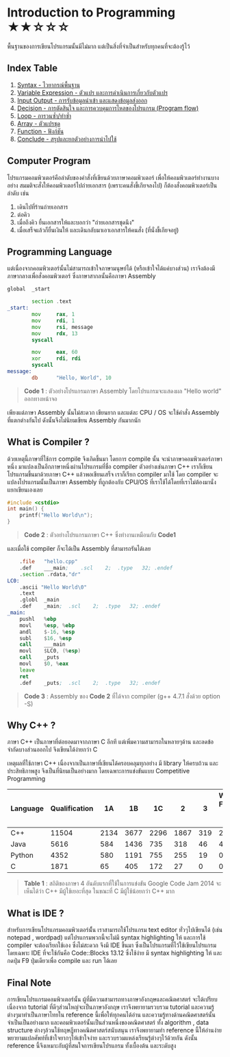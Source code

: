 Introduction to Programming &#9733;&#9733;&#9734;&#9734;&#9734;
=====================
พื้นฐานของการเขียนโปรแกรมนั้นมีไม่มาก แต่เป็นสิ่งที่จำเป็นสำหรับทุกคนที่จะต้องรู้ไว้

Index Table
-----------
1. [Syntax - ไวยากรณ์พื้นฐาน](syntax.md)
2. [Variable Expression - ตัวแปร และการดำเนินการเกี่ยวกับตัวแปร](variable-expression.md)
3. [Input Output - การรับข้อมูลนำเข้า และแสดงข้อมูลส่งออก](input-output.md)
4. [Decision - การตัดสินใจ และการควบคุมการไหลของโปรแกรม (Program flow)](decision.md)
5. [Loop - การวนซ้ำ/ทำซ้ำ](loop.md)
6. [Array - ตัวแปรชุด](array.md)
7. [Function - ฟังก์ชัน](function.md)
8. [Conclude - สรุปและยกตัวอย่างการนำไปใช้](conclude.md)

Computer Program
---------------------------
โปรแกรมคอมพิวเตอร์คือลำดับของคำสั่งที่เขียนด้วยภาษาคอมพิวเตอร์ เพื่อให้คอมพิวเตอร์ทำงานบางอย่าง สมมติจะสั่งให้คอมพิวเตอร์ไปถ่ายเอกสาร (เพราะคนสั่งขี้เกียจลงไป) ก็ต้องสั่งคอมพิวเตอร์เป็นลำดับ เช่น

1. เดินไปที่ร้านถ่ายเอกสาร
2. ต่อคิว
3. เมื่อถึงคิว ยื่นเอกสารให้และบอกว่า "ถ่ายเอกสารชุดนึง"
4. เมื่อเสร็จแล้วก็ยื่นเงินให้ และเดินกลับมาเอาเอกสารให้คนสั่ง (ที่นั่งขี้เกียจอยู่)

Programming Language
----------------------------------
แต่เนื่องจากคอมพิวเตอร์นั้นไม่สามารถเข้าใจภาษามนุษย์ได้ (หรือเข้าใจได้แค่บางส่วน) เราจึงต้องมีภาษากลางเพื่อสั่งคอมพิวเตอร์ ซึ่งภาษาสากลนั้นคือภาษา Assembly

```asm
global  _start

        section .text
_start:
        mov     rax, 1                  
        mov     rdi, 1                  
        mov     rsi, message            
        mov     rdx, 13                 
        syscall                         

        mov     eax, 60                 
        xor     rdi, rdi                
        syscall                         
message:
        db      "Hello, World", 10
```
>**Code 1** : ตัวอย่างโปรแกรมภาษา Assembly โดยโปรแกรมจะแสดงผล "Hello world" ออกทางหน้าจอ

เพียงแต่ภาษา Assembly นั้นไม่สะดวก เขียนยาก และแต่ละ CPU / OS จะใช้คำสั่ง Assembly ที่แตกต่างกันไป ดังนั้นจึงไม่นิยมเขียน Assembly กันมากนัก

What is Compiler ?
------------------
ด้วยเหตุนี้ภาษาที่ใช้การ compile จึงเกิดขึ้นมา โดยการ compile นั้น จะนำภาษาคอมพิวเตอร์ภาษาหนึ่ง มาแปลงเป็นอีกภาษาหนึ่งผ่านโปรแกรมที่ชื่อ compiler ตัวอย่างเช่นภาษา C\++ เราก็เขียนโปรแกรมขึ้นมาด้วยภาษา C\++ แล้วพอเขียนเสร็จ เราก็เรียก compiler มาใช้ โดย compiler จะแปลงโปรแกรมนั้นเป็นภาษา Assembly ที่ถูกต้องกับ CPU/OS ที่เราใช้ได้โดยที่เราไม่ต้องมานั่งแยกเขียนเองเลย
```cpp
#include <cstdio>
int main() {
	printf("Hello World\n");
}
```
>**Code 2** : ตัวอย่างโปรแกรมภาษา C++ ซึ่งทำงานเหมือนกับ **Code1**

และเมื่อใช้ compiler ก็จะได้เป็น Assembly ที่สามารถรันได้เลย
```asm
	.file	"hello.cpp"
	.def	___main;	.scl	2;	.type	32;	.endef
	.section .rdata,"dr"
LC0:
	.ascii "Hello World\0"
	.text
	.globl	_main
	.def	_main;	.scl	2;	.type	32;	.endef
_main:
	pushl	%ebp
	movl	%esp, %ebp
	andl	$-16, %esp
	subl	$16, %esp
	call	___main
	movl	$LC0, (%esp)
	call	_puts
	movl	$0, %eax
	leave
	ret
	.def	_puts;	.scl	2;	.type	32;	.endef
```
>**Code 3** : Assembly ของ **Code 2** ที่ได้จาก compiler (g++ 4.7.1 สั่งด้วย option -S)

Why C++ ?
---------
ภาษา C\++ เป็นภาษาที่ต่อยอดมาจากภาษา C อีกที แต่เพิ่มความสามารถในหลายๆด้าน และลดข้อจำกัดบางส่วนออกไป จึงเขียนได้ง่ายกว่า C 

เหตุผลที่ใช้ภาษา C\++ เนื่องจากเป็นภาษาที่เขียนได้ครอบคลุมทุกอย่าง มี library ให้ครบถ้วน และประสิทธิภาพสูง จึงเป็นที่นิยมเป็นอย่างมาก โดยเฉพาะการแข่งขันแบบ Competitive Programming


| Language | Qualification | 1A | 1B | 1C | 2 | 3 | World Finals (26 คน) |
|----------|---------------|----|----|----|---|---|----------------------|
|C++|11504|2134|3677|2296|1867|319|21|
|Java|5616|584|1436|735|318|46|4|
|Python|4352|580|1191|755|255|19|0|
|C|1871|65|405|172|27|0|0|


>**Table 1** : สถิติของภาษา 4 อันดับแรกที่ใช้ในการแข่งขัน Google Code Jam 2014 จะเห็นได้ว่า C\++ มีผู้ใช้เยอะที่สุด ในขณะที่ C มีผู้ใช้น้อยกว่า C\++ มาก

What is IDE ?
-------------
สำหรับการเขียนโปรแกรมคอมพิวเตอร์นั้่น เราสามารถใช้โปรแกรม text editor ทั่วๆไปเขียนได้ (เช่น notepad , wordpad) แต่โปรแกรมพวกนี้จะไม่มี syntax highlighting ให้ และการใช้ compiler จะต้องเรียกใช้เอง ซึ่งไม่สะดวก จึงมี IDE ขึ้นมา ซึ่งเป็นโปรแกรมที่ไว้ใช้เขียนโปรแกรมโดยเฉพาะ
IDE ที่จะใช้กันคือ Code::Blocks 13.12 ซึ่งใช้ง่าย มี syntax highlighting ให้ และกดปุ่ม F9 ปุ่มเดียวเพื่อ compile และ run ได้เลย


Final Note
----------
การเขียนโปรแกรมคอมพิวเตอร์นั้น ผู้ที่มีความสามารถทางภาษาอังกฤษและคณิตศาสตร์ จะได้เปรียบ เนื่องจาก tutorial ที่ดีๆส่วนใหญ่จะเป็นภาษาอังกฤษ เราจึงพยายามรวบรวม tutorial และความรู้ต่างๆมาทำเป็นภาษาไทยใน reference นี้เพื่อให้ทุกคนได้อ่าน และความรู้ทางด้านคณิตศาสตร์นั้นจำเป็นเป็นอย่างมาก และคอมพิวเตอร์นั้นเป็นส่วนหนึ่งของคณิตศาสตร์ ทั้ง algorithm , data structure ต่างๆล้วนใช้ทฤษฎีทางคณิตศาสตร์สนับสนุน เราจึงพยายามทำ reference นี้ให้อ่านง่าย พยายามแปลศัพท์ที่เข้าใจยากๆให้เข้าใจง่าย และรวบรวมแหล่งเรียนรู้ต่างๆไว้ด้วยกัน ดังนั้น reference นี้จึงเหมาะกับผู้ที่สนใจการเขียนโปรแกรม ทั้งเบื้องต้น และระดับสูง
